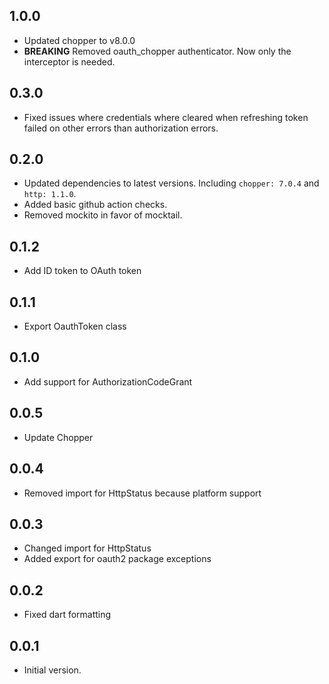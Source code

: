 ## 1.0.0
 - Updated chopper to v8.0.0
 - **BREAKING** Removed oauth_chopper authenticator. Now only the interceptor is needed.

## 0.3.0
- Fixed issues where credentials where cleared when refreshing token failed on other errors than authorization errors. 

## 0.2.0

- Updated dependencies to latest versions. Including `chopper: 7.0.4` and `http: 1.1.0`.
- Added basic github action checks.
- Removed mockito in favor of mocktail.

## 0.1.2

- Add ID token to OAuth token

## 0.1.1

- Export OauthToken class

## 0.1.0

- Add support for AuthorizationCodeGrant

## 0.0.5

- Update Chopper

## 0.0.4

- Removed import for HttpStatus because platform support

## 0.0.3

- Changed import for HttpStatus
- Added export for oauth2 package exceptions

## 0.0.2

- Fixed dart formatting


## 0.0.1

- Initial version.
